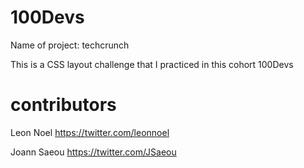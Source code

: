 
# 100Devs


Name of project:  techcrunch


This is a CSS layout challenge  that I practiced in this cohort 100Devs



# contributors


Leon Noel 
https://twitter.com/leonnoel 

Joann Saeou
https://twitter.com/JSaeou
